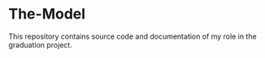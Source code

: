 # The-Model
This repository contains source code and documentation of my role in the graduation project.
